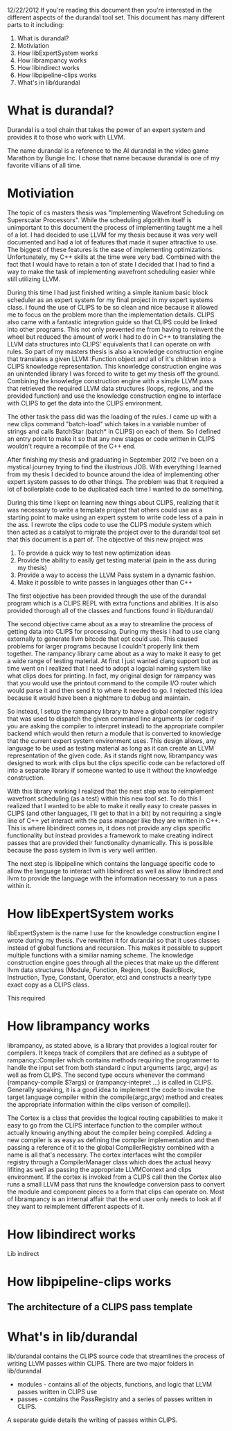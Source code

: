 12/22/2012
If you're reading this document then you're interested in the different aspects
of the durandal tool set. This document has many different parts to it
including:

1. What is durandal?
2. Motiviation
3. How libExpertSystem works
4. How librampancy works
5. How libindirect works
6. How libpipeline-clips works
7. What's in lib/durandal

# What is durandal?

Durandal is a tool chain that takes the power of an expert system and provides
it to those who work with LLVM. 

The name durandal is a reference to the AI durandal in the video game Marathon
by Bungie Inc. I chose that name because durandal is one of my favorite
villians of all time. 


# Motiviation 

The topic of cs masters thesis was "Implementing Wavefront Scheduling on
Superscalar Processors". While the scheduling algorithm itself is unimportant
to this document the process of implementing taught me a hell of a lot. I had
decided to use LLVM for my thesis because it was very well documented and had a
lot of features that made it super attractive to use. The biggest of these
features is the ease of implementing optimizations. Unfortunately, my C++
skills at the time were very bad. Combined with the fact that I would have to
retain a ton of state I decided that I had to find a way to make the task of
implementing wavefront scheduling easier while still utilizing LLVM. 

During this time I had just finished writing a simple itanium basic block
scheduler as an expert system for my final project in my expert systems class.
I found the use of CLIPS to be so clean and nice because it allowed me to focus
on the problem more than the implementation details. CLIPS also came with a
fantastic integration guide so that CLIPS could be linked into other programs.
This not only prevented me from having to reinvent the wheel but reduced the
amount of work I had to do in C++ to translating the LLVM data structures into
CLIPS' equivalents that I can operate on with rules. So part of my masters
thesis is also a knowledge construction engine that translates a given
LLVM::Function object and all of it's children into a CLIPS knowledge
representation. This knowledge construction engine was an unintended library I
was forced to write to get my thesis off the ground. Combining the knowledge
construction engine with a simple LLVM pass that retrieved the required LLVM
data structures (loops, regions, and the provided function) and use the
knowledge construction engine to interface with CLIPS to get the data into the
CLIPS environment. 

The other task the pass did was the loading of the rules. I came up with a new
clips command "batch-load" which takes in a variable number of strings and
calls BatchStar (batch* in CLIPS) on each of them. So I defined an entry point
to make it so that any new stages or code written in CLIPS wouldn't require a
recompile of the C++ end. 

After finishing my thesis and graduating in September 2012 I've been on a
mystical journey trying to find the illustrious JOB. With everything I learned
from my thesis I decided to bounce around the idea of implementing other
expert system passes to do other things.  The problem was that it required a
lot of boilerplate code to be duplicated each time I wanted to do something. 

During this time I kept on learning new things about CLIPS, realizing that it
was necessary to write a template project that others could use as a starting
point to make using an expert system to write code less of a pain in the ass. I
rewrote the clips code to use the CLIPS module system which then acted as a
catalyst to migrate the project over to the durandal tool set that this
document is a part of. The objective of this new project was

1. To provide a quick way to test new optimization ideas
2. Provide the ability to easily get testing material (pain in the ass during
   my thesis)
3. Provide a way to access the LLVM Pass system in a dynamic fashion. 
4. Make it possible to write passes in languages other than C++

The first objective has been provided through the use of the durandal program
which is a CLIPS REPL with extra functions and abilities. It is also provided
thorough all of the classes and functions found in lib/durandal/

The second objective came about as a way to streamline the process of getting
data into CLIPS for processing. During my thesis I had to use clang externally
to generate llvm bitcode that opt could use. This caused problems for larger
programs because I couldn't properly link them together. The rampancy library
came about as a way to make it easy to get a wide range of testing material. At
first I just wanted clang support but as time went on I realized that I need to
adopt a logcial naming system like what clips does for printing. In fact, my
original design for rampancy was that you would use the printout command to the
compile I/O router which would parse it and then send it to where it needed to
go. I rejected this idea because it would have been a nightmare to debug and
maintain.

So instead, I setup the rampancy library to have a global compiler registry
that was used to dispatch the given command line arguments (or code if you are
asking the compiler to interpret instead) to the appropriate compiler backend
which would then return a module that is converted to knowledge that the
current expert system environment uses. This design allows, any language to be 
used as testing material as long as it can create an LLVM representation of the 
given code. As it stands right now, librampancy was designed to work with clips
but the clips specific code can be refactored off into a separate library if
someone wanted to use it without the knowledge construction.

With this library working I realized that the next step was to reimplement
wavefront scheduling (as a test) within this new tool set. To do this I
realized that I wanted to be able to make it really easy to create passes in
CLIPS (and other languages, I'll get to that in a bit) by not requiring a
single line of C++ yet interact with the pass manager like they are written in
C++. This is where libindirect comes in, it does not provide any clips specific
functionality but instead provides a framework to make creating indirect passes
that are provided their functionality dynamically. This is possible because
the pass system in llvm is very well written. 

The next step is libpipeline which contains the language specific code to allow
the language to interact with libindirect as well as allow libindirect and llvm
to provide the language with the information necessary to run a pass within it.  

# How libExpertSystem works

libExpertSystem is the name I use for the knowledge construction engine I wrote
during my thesis. I've rewritten it for durandal so that it uses classes
instead of global functions and recursion. This makes it possible to support 
multiple functions with a similiar naming scheme. The knowledge construction
engine goes through all the pieces that make up the different llvm data
structures (Module, Function, Region, Loop, BasicBlock, Instruction, Type,
Constant, Operator, etc) and constructs a nearly type exact copy as a CLIPS
class. 

This required 

# How librampancy works

librampancy, as stated above, is a library that provides a logical router for
compilers. It keeps track of compilers that are defined as a subtype of
rampancy::Compiler which contains methods requiring the programmer to handle
the input set from both standard c input arguments (argc, argv) as well as from
CLIPS. The second type occurs whenever the command (rampancy-compile <compiler>
$?args) or (rampancy-intepret ...) is called in CLIPS. Generally speaking, it
is a good idea to implement the code to invoke the target language compiler
within the compile(argc,argv) method and creates the appropriate information
within the clips verison of compile(). 

The Cortex is a class that provides the logical routing capabilities to make
it easy to go from the CLIPS interface function to the compiler without
actually knowing anything about the compiler being compiled. Adding a new
compiler is as easy as defining the compiler implementation and then passing a
reference of it to the global CompilerRegistry combined with a name is all
that's necessary. The cortex interfaces wiht the compiler registry through a
CompilerManager class which does the actual heavy lifiting as well as passing
the appropriate LLVMContext and clips environment. If the cortex is invoked
from a CLIPS call then the Cortex also runs a small LLVM pass that runs the
knowledge conversion pass to convert the module and component pieces to a form
that clips can operate on. Most of librampancy is an internal affair that the 
end user only needs to look at if they want to reimplement different aspects of it. 

# How libindirect works

Lib indirect

# How libpipeline-clips works

## The architecture of a CLIPS pass template

# What's in lib/durandal

lib/durandal contains the CLIPS source code that streamlines the process of
writing LLVM passes within CLIPS. There are two major folders in lib/durandal

* modules - contains all of the objects, functions, and logic that LLVM passes
  written in CLIPS use
* passes - contains the PassRegistry and a series of passes written in CLIPS.

A separate guide details the writing of passes within CLIPS.


